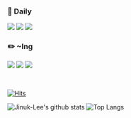 
### 📅 Daily
<img src="https://img.shields.io/badge/Github-181717?style=flat-square&logo=GitHub&logoColor=white"/></a>
<img src="https://img.shields.io/badge/Notion-FFFFFF?style=flat-square&logo=notion&logoColor=black"/></a>
<img src="https://img.shields.io/badge/Webstorm-29ABE2?style=flat-square&logo=WebStorm&logoColor=white"/></a>



### ✏️ ~Ing
<img src="https://img.shields.io/badge/NestJs-E0234E?style=flat-square&logo=nestjs&logoColor=white"/></a>
<img src="https://img.shields.io/badge/Spring-6DB33F?style=flat-square&logo=spring&logoColor=white"/></a>
<img src="https://img.shields.io/badge/Java-000000?style=flat-square&logo=IntelliJ IDEA&logoColor=white"/></a>


<br>

[![Hits](https://hits.seeyoufarm.com/api/count/incr/badge.svg?url=https%3A%2F%2Fgithub.com%2FJinuk-Lee&count_bg=%23000000&title_bg=%23555555&icon=darkreader.svg&icon_color=%23E7E7E7&title=caller&edge_flat=false)](https://hits.seeyoufarm.com)

![Jinuk-Lee's github stats](https://github-readme-stats.vercel.app/api?username=Jinuk-Lee&hide=contribs) 
![Top Langs](https://github-readme-stats.vercel.app/api/top-langs/?username=Jinuk-Lee&layout=compact)
 </div>
